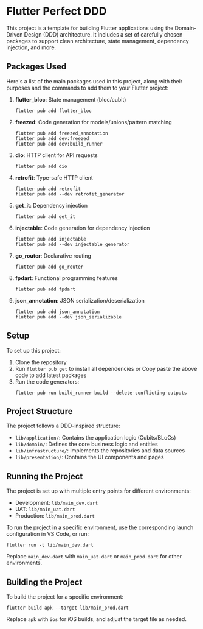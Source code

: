 # Flutter Perfect DDD

This project is a template for building Flutter applications using the Domain-Driven Design (DDD) architecture. It includes a set of carefully chosen packages to support clean architecture, state management, dependency injection, and more.

## Packages Used

Here's a list of the main packages used in this project, along with their purposes and the commands to add them to your Flutter project:

1. **flutter_bloc**: State management (bloc/cubit)
   ```
   flutter pub add flutter_bloc
   ```

2. **freezed**: Code generation for models/unions/pattern matching
   ```
   flutter pub add freezed_annotation
   flutter pub add dev:freezed
   flutter pub add dev:build_runner
   ```

3. **dio**: HTTP client for API requests
   ```
   flutter pub add dio
   ```

4. **retrofit**: Type-safe HTTP client
   ```
   flutter pub add retrofit
   flutter pub add --dev retrofit_generator
   ```

5. **get_it**: Dependency injection
   ```
   flutter pub add get_it
   ```

6. **injectable**: Code generation for dependency injection
   ```
   flutter pub add injectable
   flutter pub add --dev injectable_generator
   ```

7. **go_router**: Declarative routing
   ```
   flutter pub add go_router
   ```

8. **fpdart**: Functional programming features
   ```
   flutter pub add fpdart
   ```

9. **json_annotation**: JSON serialization/deserialization
   ```
   flutter pub add json_annotation
   flutter pub add --dev json_serializable
   ```

## Setup

To set up this project:

1. Clone the repository
2. Run `flutter pub get` to install all dependencies or Copy paste the above code to add latest packages
3. Run the code generators:
   ```
   flutter pub run build_runner build --delete-conflicting-outputs
   ```

## Project Structure

The project follows a DDD-inspired structure:

- `lib/application/`: Contains the application logic (Cubits/BLoCs)
- `lib/domain/`: Defines the core business logic and entities
- `lib/infrastructure/`: Implements the repositories and data sources
- `lib/presentation/`: Contains the UI components and pages

## Running the Project

The project is set up with multiple entry points for different environments:

- Development: `lib/main_dev.dart`
- UAT: `lib/main_uat.dart`
- Production: `lib/main_prod.dart`

To run the project in a specific environment, use the corresponding launch configuration in VS Code, or run:

```
flutter run -t lib/main_dev.dart
```

Replace `main_dev.dart` with `main_uat.dart` or `main_prod.dart` for other environments.

## Building the Project

To build the project for a specific environment:

```
flutter build apk --target lib/main_prod.dart
```

Replace `apk` with `ios` for iOS builds, and adjust the target file as needed.